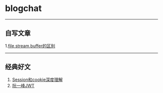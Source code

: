 # blogchat
***
## 自写文章
1.[file,stream,buffer的区别](./1/1.md)
***
## 经典好文
1. [Session和cookie深度理解](https://www.jianshu.com/p/25802021be63)
2. [阮一峰JWT](https://segmentfault.com/a/1190000017248226)